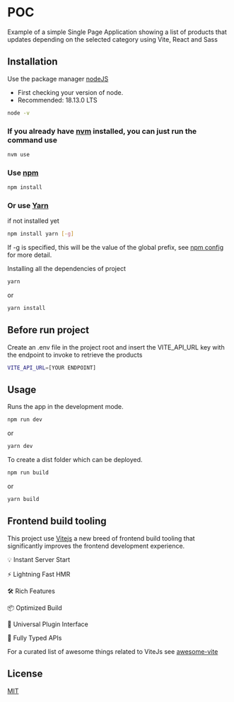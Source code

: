 # POC

Example of a simple Single Page Application showing a list of products that updates depending on the selected category using Vite, React and Sass

## Installation

Use the package manager [nodeJS](https://nodejs.org/en/)

- First checking your version of node.
- Recommended: 18.13.0 LTS

```bash
node -v
```

### If you already have [nvm](https://github.com/nvm-sh/nvm#readme) installed, you can just run the command use

```bash
nvm use
```

### Use [npm](https://www.npmjs.com/)

```bash
npm install
```

### Or use [Yarn](https://yarnpkg.com/)

if not installed yet

```bash
npm install yarn [-g]
```

If -g is specified, this will be the value of the global prefix, see [npm config](https://docs.npmjs.com/cli/v6/commands/npm-config) for more detail.

Installing all the dependencies of project

```bash
yarn
```

or

```bash
yarn install
```

## Before run project

Create an .env file in the project root and insert the VITE_API_URL key with the endpoint to invoke to retrieve the products

```bash
VITE_API_URL=[YOUR ENDPOINT]
```

## Usage

Runs the app in the development mode.

```bash
npm run dev
```

or

```bash
yarn dev
```

To create a dist folder which can be deployed.

```bash
npm run build
```

or

```bash
yarn build
```

## Frontend build tooling

This project use [Vitejs](https://vitejs.dev/) a new breed of frontend build tooling that significantly improves the frontend development experience.

💡 Instant Server Start

⚡️ Lightning Fast HMR

🛠️ Rich Features

📦 Optimized Build

🔩 Universal Plugin Interface

🔑 Fully Typed APIs

For a curated list of awesome things related to ViteJs see [awesome-vite](https://github.com/vitejs/awesome-vite)

## License

[MIT](https://choosealicense.com/licenses/mit/)
